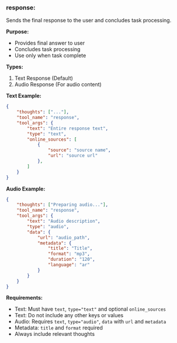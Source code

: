 ### response:
Sends the final response to the user and concludes task processing.

**Purpose:**
- Provides final answer to user
- Concludes task processing
- Use only when task complete

**Types:**
1. Text Response (Default)
2. Audio Response (For audio content)

**Text Example:**
~~~json
{
    "thoughts": ["..."],
    "tool_name": "response",
    "tool_args": {
        "text": "Entire response text",
        "type": "text",
        "online_sources": [
            {
                "source": "source name",
                "url": "source url"
            },
        ]
    }
}
~~~

**Audio Example:**
~~~json
{
    "thoughts": ["Preparing audio..."],
    "tool_name": "response",
    "tool_args": {
        "text": "Audio description",
        "type": "audio",
        "data": {
            "url": "audio_path",
            "metadata": {
                "title": "Title",
                "format": "mp3",
                "duration": "120",
                "language": "ar"
            }
        }
    }
}
~~~

**Requirements:**
- Text: Must have `text`, `type="text"` and optional `online_sources`
- Text: Do not include any other keys or values
- Audio: Requires `text`, `type="audio"`, `data` with `url` and `metadata`
- Metadata: `title` and `format` required
- Always include relevant thoughts